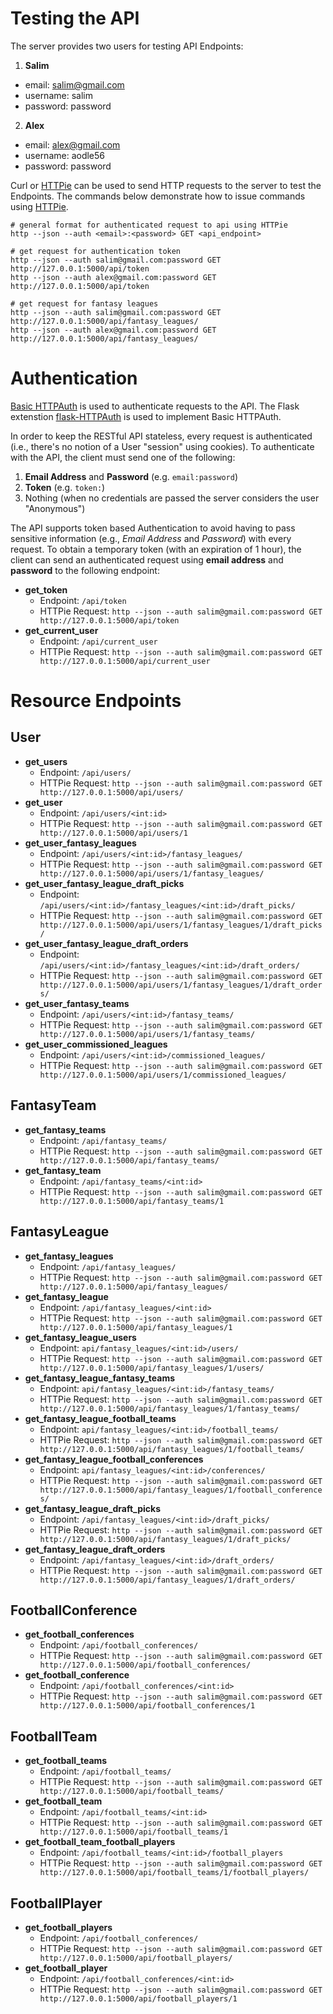 # Testing the API
The server provides two users for testing API Endpoints:

1. **Salim**
  * email: salim@gmail.com
  * username: salim
  * password: password
2. **Alex**
  * email: alex@gmail.com
  * username: aodle56
  * password: password

Curl or [HTTPie](https://github.com/jkbrzt/httpie) can be used to send HTTP
requests to the server to test the Endpoints.  The commands below demonstrate
how to issue commands using [HTTPie](https://github.com/jkbrzt/httpie).
```
# general format for authenticated request to api using HTTPie
http --json --auth <email>:<password> GET <api_endpoint>

# get request for authentication token
http --json --auth salim@gmail.com:password GET http://127.0.0.1:5000/api/token
http --json --auth alex@gmail.com:password GET http://127.0.0.1:5000/api/token

# get request for fantasy leagues
http --json --auth salim@gmail.com:password GET http://127.0.0.1:5000/api/fantasy_leagues/
http --json --auth alex@gmail.com:password GET http://127.0.0.1:5000/api/fantasy_leagues/
```

# Authentication
[Basic HTTPAuth](https://en.wikipedia.org/wiki/Basic_access_authentication) is
used to authenticate requests to the API. The Flask extenstion
[flask-HTTPAuth](https://flask-httpauth.readthedocs.org/en/latest/) is used to
implement Basic HTTPAuth.

In order to keep the RESTful API stateless, every request is authenticated
(i.e., there's no notion of a User "session" using cookies). To authenticate with
the API, the client must send one of the following:

1. **Email Address** and **Password** (e.g. `email:password`)
2. **Token** (e.g. `token:`)
3. Nothing (when no credentials are passed the server considers the user "Anonymous")

The API supports token based Authentication to avoid having to pass sensitive
information (e.g., *Email Address* and *Password*) with every request. To obtain
a temporary token (with an expiration of 1 hour), the client can send an
authenticated request using **email address** and **password** to the following endpoint:

* **get_token**
  * Endpoint: `/api/token`
  * HTTPie Request: `http --json --auth salim@gmail.com:password GET http://127.0.0.1:5000/api/token`
* **get_current_user**
  * Endpoint: `/api/current_user`
  * HTTPie Request: `http --json --auth salim@gmail.com:password GET http://127.0.0.1:5000/api/current_user`

# Resource Endpoints

## User
* **get_users**
  * Endpoint: `/api/users/`
  * HTTPie Request: `http --json --auth salim@gmail.com:password GET http://127.0.0.1:5000/api/users/`
* **get_user**
  * Endpoint: `/api/users/<int:id>`
  * HTTPie Request: `http --json --auth salim@gmail.com:password GET http://127.0.0.1:5000/api/users/1`
* **get_user_fantasy_leagues**
  * Endpoint: `/api/users/<int:id>/fantasy_leagues/`
  * HTTPie Request: `http --json --auth salim@gmail.com:password GET http://127.0.0.1:5000/api/users/1/fantasy_leagues/`
* **get_user_fantasy_league_draft_picks**
  * Endpoint: `/api/users/<int:id>/fantasy_leagues/<int:id>/draft_picks/`
  * HTTPie Request: `http --json --auth salim@gmail.com:password GET http://127.0.0.1:5000/api/users/1/fantasy_leagues/1/draft_picks/`
* **get_user_fantasy_league_draft_orders**
  * Endpoint: `/api/users/<int:id>/fantasy_leagues/<int:id>/draft_orders/`
  * HTTPie Request: `http --json --auth salim@gmail.com:password GET http://127.0.0.1:5000/api/users/1/fantasy_leagues/1/draft_orders/`
* **get_user_fantasy_teams**
  * Endpoint: `/api/users/<int:id>/fantasy_teams/`
  * HTTPie Request: `http --json --auth salim@gmail.com:password GET http://127.0.0.1:5000/api/users/1/fantasy_teams/`
* **get_user_commissioned_leagues**
  * Endpoint: `/api/users/<int:id>/commissioned_leagues/`
  * HTTPie Request: `http --json --auth salim@gmail.com:password GET http://127.0.0.1:5000/api/users/1/commissioned_leagues/`

## FantasyTeam
* **get_fantasy_teams**
  * Endpoint: `/api/fantasy_teams/`
  * HTTPie Request: `http --json --auth salim@gmail.com:password GET http://127.0.0.1:5000/api/fantasy_teams/`
* **get_fantasy_team**
  * Endpoint: `/api/fantasy_teams/<int:id>`
  * HTTPie Request: `http --json --auth salim@gmail.com:password GET http://127.0.0.1:5000/api/fantasy_teams/1`

## FantasyLeague
* **get_fantasy_leagues**
  * Endpoint: `/api/fantasy_leagues/`
  * HTTPie Request: `http --json --auth salim@gmail.com:password GET http://127.0.0.1:5000/api/fantasy_leagues/`
* **get_fantasy_league**
  * Endpoint: `/api/fantasy_leagues/<int:id>`
  * HTTPie Request: `http --json --auth salim@gmail.com:password GET http://127.0.0.1:5000/api/fantasy_leagues/1`
* **get_fantasy_league_users**
  * Endpoint: `api/fantasy_leagues/<int:id>/users/`
  * HTTPie Request: `http --json --auth salim@gmail.com:password GET http://127.0.0.1:5000/api/fantasy_leagues/1/users/`
* **get_fantasy_league_fantasy_teams**
  * Endpoint: `api/fantasy_leagues/<int:id>/fantasy_teams/`
  * HTTPie Request: `http --json --auth salim@gmail.com:password GET http://127.0.0.1:5000/api/fantasy_leagues/1/fantasy_teams/`
* **get_fantasy_league_football_teams**
  * Endpoint: `api/fantasy_leagues/<int:id>/football_teams/`
  * HTTPie Request: `http --json --auth salim@gmail.com:password GET http://127.0.0.1:5000/api/fantasy_leagues/1/football_teams/`
* **get_fantasy_league_football_conferences**
  * Endpoint: `api/fantasy_leagues/<int:id>/conferences/`
  * HTTPie Request: `http --json --auth salim@gmail.com:password GET http://127.0.0.1:5000/api/fantasy_leagues/1/football_conferences/`
* **get_fantasy_league_draft_picks**
  * Endpoint: `/api/fantasy_leagues/<int:id>/draft_picks/`
  * HTTPie Request: `http --json --auth salim@gmail.com:password GET http://127.0.0.1:5000/api/fantasy_leagues/1/draft_picks/`
* **get_fantasy_league_draft_orders**
  * Endpoint: `/api/fantasy_leagues/<int:id>/draft_orders/`
  * HTTPie Request: `http --json --auth salim@gmail.com:password GET http://127.0.0.1:5000/api/fantasy_leagues/1/draft_orders/`

## FootballConference
* **get_football_conferences**
  * Endpoint: `/api/football_conferences/`
  * HTTPie Request: `http --json --auth salim@gmail.com:password GET http://127.0.0.1:5000/api/football_conferences/`
* **get_football_conference**
  * Endpoint: `/api/football_conferences/<int:id>`
  * HTTPie Request: `http --json --auth salim@gmail.com:password GET http://127.0.0.1:5000/api/football_conferences/1`

## FootballTeam
* **get_football_teams**
  * Endpoint: `/api/football_teams/`
  * HTTPie Request: `http --json --auth salim@gmail.com:password GET http://127.0.0.1:5000/api/football_teams/`
* **get_football_team**
  * Endpoint: `/api/football_teams/<int:id>`
  * HTTPie Request: `http --json --auth salim@gmail.com:password GET http://127.0.0.1:5000/api/football_teams/1`
* **get_football_team_football_players**
  * Endpoint: `/api/football_teams/<int:id>/football_players`
  * HTTPie Request: `http --json --auth salim@gmail.com:password GET http://127.0.0.1:5000/api/football_teams/1/football_players/`

## FootballPlayer
* **get_football_players**
  * Endpoint: `/api/football_conferences/`
  * HTTPie Request: `http --json --auth salim@gmail.com:password GET http://127.0.0.1:5000/api/football_players/`
* **get_football_player**
  * Endpoint: `/api/football_conferences/<int:id>`
  * HTTPie Request: `http --json --auth salim@gmail.com:password GET http://127.0.0.1:5000/api/football_players/1`
